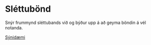 Sléttubönd
==========

Snýr frummynd sléttubands við og býður upp á að geyma böndin á vél notanda.

[Sýnidæmi](http://dwg.github.com/slettubond)

